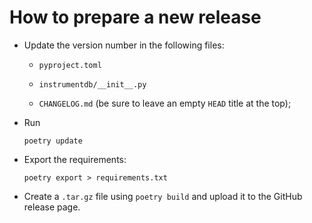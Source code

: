 # How to prepare a new release

-   Update the version number in the following files:

    -   `pyproject.toml`

    -   `instrumentdb/__init__.py`

    -   `CHANGELOG.md` (be sure to leave an empty `HEAD` title at the
        top);
    
-   Run

    ```
    poetry update
    ```

-   Export the requirements:

    ```
    poetry export > requirements.txt
    ```

-   Create a `.tar.gz` file using `poetry build` and upload it to the GitHub release page.
